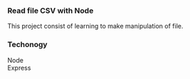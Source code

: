 ### Read file CSV with Node

This project consist of learning to make manipulation of file.

### Techonogy
Node
<br>Express